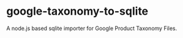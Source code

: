 google-taxonomy-to-sqlite
=========================

A node.js based sqlite importer for Google Product Taxonomy Files.
